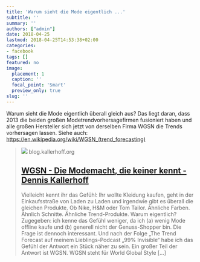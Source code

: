 ```yaml
---
title: 'Warum sieht die Mode eigentlich ...'
subtitle: ''
summary: ''
authors: ["admin"]
date: 2018-04-25
lastmod: 2018-04-25T14:53:38+02:00
categories:
- facebook
tags: []
featured: no
image:
  placement: 1
  caption: ''
  focal_point: 'Smart'
  preview_only: true
slug: ''
---
```

Warum sieht die Mode eigentlich überall gleich aus? Das liegt daran, dass 2013 die beiden großen Modetrendvorhersagefirmen fusioniert haben und alle großen Hersteller sich jetzt von derselben Firma WGSN die Trends vorhersagen lassen.
Siehe auch:
https://en.wikipedia.org/wiki/WGSN_(trend_forecasting)
> [![](https://blog.kallerhoff.org/wp-content/uploads/2016/11/bulb-future.jpeg)](https://blog.kallerhoff.org/2016/11/11/wgsn-die-modemacht-die-keiner-kennt/)
> blog.kallerhoff.org
> ## [WGSN - Die Modemacht, die keiner kennt - Dennis Kallerhoff](https://blog.kallerhoff.org/2016/11/11/wgsn-die-modemacht-die-keiner-kennt/)
>
>Vielleicht kennt ihr das Gefühl: Ihr wollte Kleidung kaufen, geht in der Einkaufsstraße von Laden zu Laden und irgendwie gibt es überall die gleichen Produkte. Ob Nike, H&M oder Tom Tailor. Ähnliche Farben. Ähnlich Schnitte. Ähnliche Trend-Produkte. Warum eigentlich? Zugegeben: ich kenne das Gefühl weniger, da ich (a) wenig Mode offline kaufe und (b) generell nicht der Genuss-Shopper bin. Die Frage ist dennoch interessant. Und nach der Folge „The Trend Forecast auf meinem Lieblings-Podcast „99% Invisible“ habe ich das Gefühl der Antwort ein Stück näher zu sein. Ein großer Teil der Antwort ist WGSN. WGSN steht für World Global Style […]

